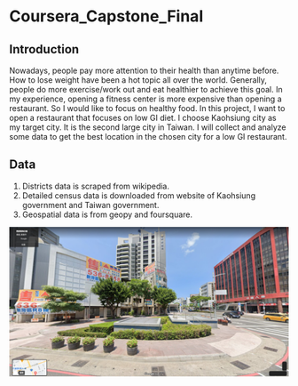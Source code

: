 # Coursera_Capstone_Final

## Introduction
Nowadays, people  pay more attention to their health than anytime before. How to lose weight have been a hot topic all over the world.
Generally, people do more exercise/work out and eat healthier to achieve this goal. In my experience, opening a fitness center is more expensive than opening a restaurant. So I would like to focus on healthy food.
In this project, I want to open a restaurant that focuses on low GI diet.  I choose Kaohsiung city as my target city. It is the second large city in Taiwan.
I will collect and analyze some data to get the best location in the chosen city for a low GI restaurant.

## Data
1. Districts data is scraped from wikipedia.
2. Detailed census data is downloaded from website of Kaohsiung government and Taiwan government. 
3. Geospatial data is from geopy and foursquare. 

![Real view from google map](https://github.com/Napoleon0sam/Coursera_Capstone_Final/blob/3eff45a03700746ca4d6797c4c853878259dc9f0/Real%20view%20from%20google%20map.png)
